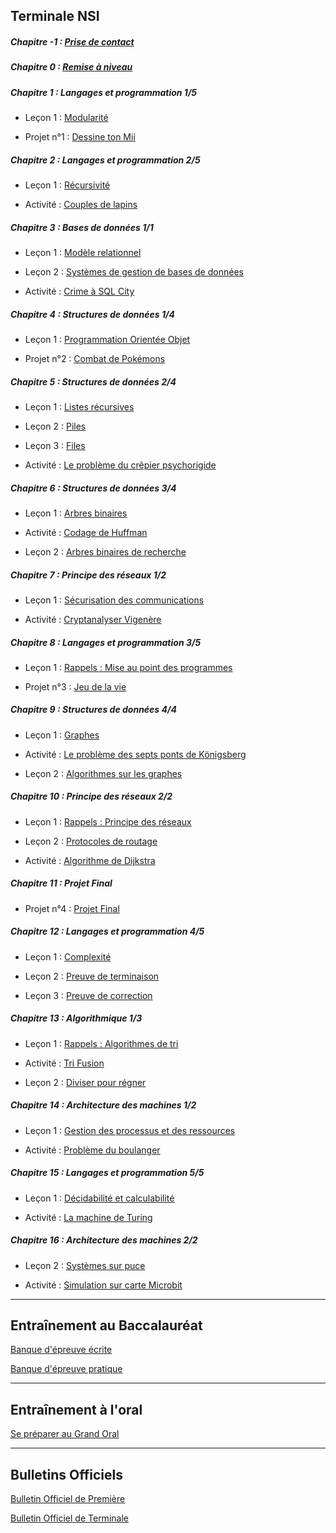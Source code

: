 
## Terminale NSI

##### Chapitre -1 : [Prise de contact](./Compléments/Prise_de_contact/Prise_de_contact.md)

##### Chapitre 0 : [Remise à niveau](./Compléments/Remise_à_niveau/Remise_à_niveau.md)

##### Chapitre 1 : Langages et programmation 1/5

- Leçon 1 : [Modularité](./Langages_et_programmation/Modularité/Modularité.md)

- Projet n°1 : [Dessine ton Mii](./Projets/Projet_dessine_ton_mii.md)

##### Chapitre 2 : Langages et programmation 2/5

- Leçon 1 : [Récursivité](./Langages_et_programmation/Récursivité/Récursivité.md)

- Activité : [Couples de lapins](./Langages_et_programmation/Récursivité/Activité_couples_de_lapins.md)

##### Chapitre 3 : Bases de données 1/1

- Leçon 1 : [Modèle relationnel](./Bases_de_données/Modèle_relationnel.md)

- Leçon 2 : [Systèmes de gestion de bases de données](./Bases_de_données/Systèmes_de_gestion_de_bases_de_données_relationnelles.md)

- Activité : [Crime à SQL City](./Bases_de_données/Activité_crime_à_SQL_City.md)

##### Chapitre 4 : Structures de données 1/4

- Leçon 1 : [Programmation Orientée Objet](./Structures_de_données/Programmation_orientée_objet/Programmation_orientée_objet.md)

- Projet n°2 : [Combat de Pokémons](./Projets/Projet_combat_de_pokémons.md)

##### Chapitre 5 : Structures de données 2/4

- Leçon 1 : [Listes récursives](./Structures_de_données/Structures_linéaires_de_données/Listes_récursives.md)

- Leçon 2 : [Piles](./Structures_de_données/Structures_linéaires_de_données/Piles.md)

- Leçon 3 : [Files](./Structures_de_données/Structures_linéaires_de_données/Files.md)

- Activité : [Le problème du crêpier psychorigide](./Structures_de_données/Structures_linéaires_de_données/Activité_problème_du_crêpier_psychorigide.md)

##### Chapitre 6 : Structures de données 3/4

- Leçon 1 : [Arbres binaires](./Structures_de_données/Structures_arborescentes_de_données/Arbres_binaires.md)

- Activité : [Codage de Huffman](./Structures_de_données/Structures_arborescentes_de_données/Activité_codage_de_huffman.md)

- Leçon 2 : [Arbres binaires de recherche](./Structures_de_données/Structures_arborescentes_de_données/Arbres_binaires_de_recherche.md)

##### Chapitre 7 : Principe des réseaux 1/2

- Leçon 1 : [Sécurisation des communications](./Principe_des_réseaux/Sécurisation_des_communications/Sécurisation_des_communications.md)

- Activité : [Cryptanalyser Vigenère](./Principe_des_réseaux/Sécurisation_des_communications/Activité_cryptanalyser_vigenere.md)

##### Chapitre 8 : Langages et programmation 3/5

- Leçon 1 : [Rappels : Mise au point des programmes](./Langages_et_programmation/Mise_au_point_des_programmes/Rappels_mise_au_point_des_programmes.md)

- Projet n°3 : [Jeu de la vie](./Projets/Projet_jeu_de_la_vie.md)

##### Chapitre 9 : Structures de données 4/4

- Leçon 1 : [Graphes](./Structures_de_données/Structures_relationnelles_de_données/Graphes.md)

- Activité : [Le problème des septs ponts de Königsberg](./Structures_de_données/Structures_relationnelles_de_données/Activité_problème_des_sept_ponts_de_Königsberg.md)

- Leçon 2 : [Algorithmes sur les graphes](./Structures_de_données/Structures_relationnelles_de_données/Algorithmes_sur_les_graphes.md)

##### Chapitre 10 : Principe des réseaux 2/2

- Leçon 1 : [Rappels : Principe des réseaux](./../première/Principe_des_réseaux/Principe_des_réseaux.md)

- Leçon 2 : [Protocoles de routage](./Principe_des_réseaux/Protocoles_de_routage/Protocoles_de_routage.md)

- Activité : [Algorithme de Dijkstra](./Principe_des_réseaux/Protocoles_de_routage/Activité_algorithme_de_dijkstra.md)

##### Chapitre 11 : Projet Final

- Projet n°4 : [Projet Final](./Projet_final/Projet_final.md)

##### Chapitre 12 : Langages et programmation 4/5

- Leçon 1 : [Complexité](./Langages_et_programmation/Optimisation/Complexité.md)

- Leçon 2 : [Preuve de terminaison](./Langages_et_programmation/Optimisation/Preuve_de_terminaison.md)

- Leçon 3 : [Preuve de correction](./Langages_et_programmation/Optimisation/Preuve_de_correction.md)

##### Chapitre 13 : Algorithmique 1/3

- Leçon 1 : [Rappels : Algorithmes de tri](./Algorithmique/Diviser_pour_régner/Rappels_algorithmes_de_tri.md)

- Activité : [Tri Fusion](./Algorithmique/Diviser_pour_régner/Activité_tri_fusion.md)

- Leçon 2 : [Diviser pour régner](./Algorithmique/Diviser_pour_régner/Diviser_pour_régner.md)

##### Chapitre 14 : Architecture des machines 1/2

- Leçon 1 : [Gestion des processus et des ressources](./Architecture_des_machines/Gestion_des_processus_et_des_ressources/Gestion_des_processus_et_des_ressources.md)

- Activité : [Problème du boulanger](./Architecture_des_machines/Gestion_des_processus_et_des_ressources/Activité_problème_du_boulanger.md)

##### Chapitre 15 : Langages et programmation 5/5

- Leçon 1 : [Décidabilité et calculabilité](./Langages_et_programmation/Décidabilité_et_calculabilité/Décidabilité_et_calculabilité.md)

- Activité : [La machine de Turing](./Langages_et_programmation/Décidabilité_et_calculabilité/Activité_la_machine_de_turing.md)

##### Chapitre 16 : Architecture des machines 2/2

- Leçon 2 : [Systèmes sur puce](./Architecture_des_machines/Systèmes_sur_puce/Systèmes_sur_puce.md)

- Activité : [Simulation sur carte Microbit](./Architecture_des_machines/Systèmes_sur_puce/Activité_simulation_sur_carte_microbit.md)

______________________

## Entraînement au Baccalauréat

[Banque d'épreuve écrite](https://pixees.fr/informatiquelycee/term/#suj_bac)

[Banque d'épreuve pratique](https://pixees.fr/informatiquelycee/term/#ep_prat)

______________________

## Entraînement à l'oral

[Se préparer au Grand Oral](./Compléments/Grand_oral/Se_préparer_au_grand_oral.md)

______________________

## Bulletins Officiels

[Bulletin Officiel de Première](https://cache.media.education.gouv.fr/file/SP1-MEN-22-1-2019/26/8/spe633_annexe_1063268.pdf)

[Bulletin Officiel de Terminale](https://cache.media.education.gouv.fr/file/SPE8_MENJ_25_7_2019/93/3/spe247_annexe_1158933.pdf)
